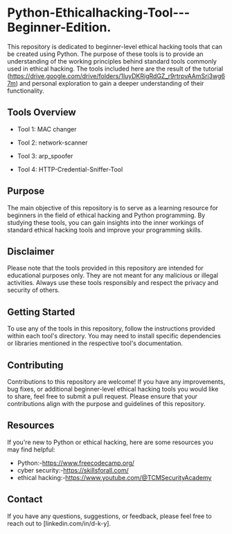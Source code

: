 # Python-Ethicalhacking-Tool---Beginner-Edition.

This repository is dedicated to beginner-level ethical hacking tools that can be created using Python. The purpose of these tools is to provide an understanding of the working principles behind standard tools commonly used in ethical hacking. The tools included here are the result of the tutorial (https://drive.google.com/drive/folders/1luyDKRigRdGZ_r9rtrpvAAmSri3wg67m) and personal exploration to gain a deeper understanding of their functionality.

## Tools Overview

- Tool 1: MAC changer

- Tool 2: network-scanner

- Tool 3: arp_spoofer

- Tool 4: HTTP-Credential-Sniffer-Tool

## Purpose

The main objective of this repository is to serve as a learning resource for beginners in the field of ethical hacking and Python programming. By studying these tools, you can gain insights into the inner workings of standard ethical hacking tools and improve your programming skills.

## Disclaimer

Please note that the tools provided in this repository are intended for educational purposes only. They are not meant for any malicious or illegal activities. Always use these tools responsibly and respect the privacy and security of others.

## Getting Started

To use any of the tools in this repository, follow the instructions provided within each tool's directory. You may need to install specific dependencies or libraries mentioned in the respective tool's documentation.

## Contributing

Contributions to this repository are welcome! If you have any improvements, bug fixes, or additional beginner-level ethical hacking tools you would like to share, feel free to submit a pull request. Please ensure that your contributions align with the purpose and guidelines of this repository.


## Resources

If you're new to Python or ethical hacking, here are some resources you may find helpful:

- Python:-https://www.freecodecamp.org/
- cyber security:-https://skillsforall.com/
- ethical hacking:-https://www.youtube.com/@TCMSecurityAcademy

## Contact

If you have any questions, suggestions, or feedback, please feel free to reach out to [linkedin.com/in/d-k-y].

